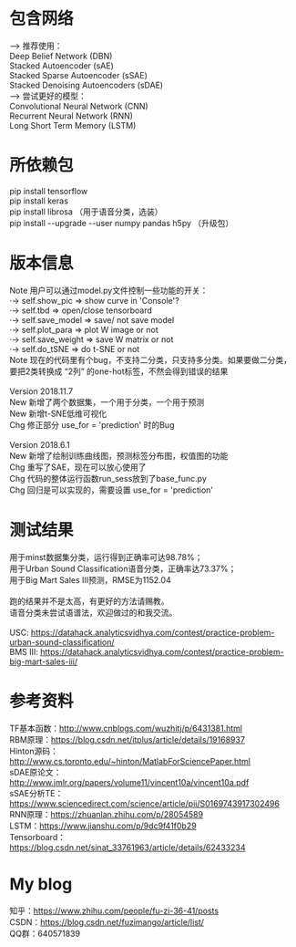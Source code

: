 # 包含网络
——> 推荐使用：<br />
Deep Belief Network (DBN) <br />
Stacked Autoencoder (sAE) <br />
Stacked Sparse Autoencoder (sSAE) <br />
Stacked Denoising Autoencoders (sDAE) <br />
——> 尝试更好的模型：<br />
Convolutional Neural Network (CNN) <br />
Recurrent Neural Network (RNN) <br />
Long Short Term Memory (LSTM) <br />

# 所依赖包
pip install tensorflow <br />
pip install keras <br />
pip install librosa （用于语音分类，选装） <br />
pip install --upgrade --user numpy pandas h5py （升级包） <br />

# 版本信息
Note 用户可以通过model.py文件控制一些功能的开关： <br />
·→ self.show_pic => show curve in 'Console'? <br />
·→ self.tbd => open/close tensorboard <br />
·→ self.save_model => save/ not save model <br />
·→ self.plot_para => plot W image or not <br />
·→ self.save_weight => save W matrix or not <br />
·→ self.do_tSNE => do t-SNE or not <br />
Note 现在的代码里有个bug，不支持二分类，只支持多分类。如果要做二分类，<br />
要把2类转换成 “2列” 的one-hot标签，不然会得到错误的结果 <br />
<br />
Version 2018.11.7 <br />
New 新增了两个数据集，一个用于分类，一个用于预测 <br />
New 新增t-SNE低维可视化 <br />
Chg 修正部分 use_for = 'prediction' 时的Bug <br />
<br />
Version 2018.6.1  <br />
New 新增了绘制训练曲线图，预测标签分布图，权值图的功能 <br />
Chg 重写了SAE，现在可以放心使用了 <br />
Chg 代码的整体运行函数run_sess放到了base_func.py <br />
Chg 回归是可以实现的，需要设置 use_for = 'prediction' <br />

# 测试结果
用于minst数据集分类，运行得到正确率可达98.78%；<br />
用于Urban Sound Classification语音分类，正确率达73.37%；<br />
用于Big Mart Sales III预测，RMSE为1152.04 <br />
<br />
跑的结果并不是太高，有更好的方法请赐教。 <br />
语音分类未尝试语谱法，欢迎做过的和我交流。<br />
<br />
USC: https://datahack.analyticsvidhya.com/contest/practice-problem-urban-sound-classification/ <br />
BMS III: https://datahack.analyticsvidhya.com/contest/practice-problem-big-mart-sales-iii/ <br />

# 参考资料
TF基本函数：http://www.cnblogs.com/wuzhitj/p/6431381.html <br />
RBM原理：https://blog.csdn.net/itplus/article/details/19168937 <br />
Hinton源码：http://www.cs.toronto.edu/~hinton/MatlabForSciencePaper.html <br />
sDAE原论文：http://www.jmlr.org/papers/volume11/vincent10a/vincent10a.pdf <br />
sSAE分析TE：https://www.sciencedirect.com/science/article/pii/S0169743917302496 <br />
RNN原理：https://zhuanlan.zhihu.com/p/28054589 <br />
LSTM：https://www.jianshu.com/p/9dc9f41f0b29 <br />
Tensorboard：https://blog.csdn.net/sinat_33761963/article/details/62433234 <br />

# My blog
知乎：https://www.zhihu.com/people/fu-zi-36-41/posts <br />
CSDN：https://blog.csdn.net/fuzimango/article/list/ <br />
QQ群：640571839 <br />

